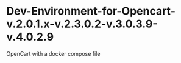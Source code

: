 # Dev-Environment-for-Opencart-v.2.0.1.x-v.2.3.0.2-v.3.0.3.9-v.4.0.2.9
OpenCart with a docker compose file
